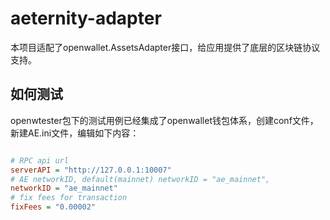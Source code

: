 # aeternity-adapter

本项目适配了openwallet.AssetsAdapter接口，给应用提供了底层的区块链协议支持。

## 如何测试

openwtester包下的测试用例已经集成了openwallet钱包体系，创建conf文件，新建AE.ini文件，编辑如下内容：

```ini

# RPC api url
serverAPI = "http://127.0.0.1:10007"
# AE networkID, default(mainnet) networkID = "ae_mainnet",
networkID = "ae_mainnet"
# fix fees for transaction
fixFees = "0.00002"

```